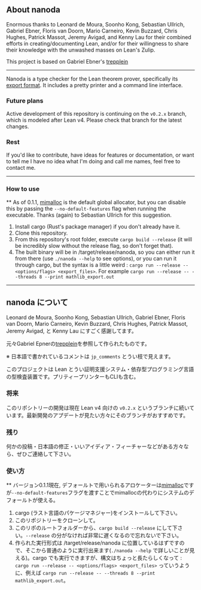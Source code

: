 ## About nanoda

Enormous thanks to Leonard de Moura, Soonho Kong, Sebastian Ullrich, Gabriel Ebner, Floris van Doorn, Mario Carneiro, Kevin Buzzard, Chris Hughes, Patrick Massot, Jeremy Avigad, and Kenny Lau for their combined efforts in creating/documenting Lean, and/or for their willingness to share their knowledge with the unwashed masses on Lean's Zulip.

This project is based on Gabriel Ebner's [trepplein](https://github.com/gebner/trepplein)

--- 

Nanoda is a type checker for the Lean theorem prover, specifically its [export format](https://github.com/leanprover/lean/blob/master/doc/export_format.md). It includes a pretty printer and a command line interface. 


### Future plans

Active development of this repository is continuing on the `v0.2.x` branch, which is modeled after Lean v4. Please check that branch for the latest changes.

### Rest

If you'd like to contribute, have ideas for features or documentation, or want to tell me I have no idea what I'm doing and call me names, feel free to contact me.

---

### How to use

** As of 0.1.1, [mimalloc](https://github.com/microsoft/mimalloc.git) is the default global allocator, but you can disable this by passing the `--no-default-features` flag when running the executable. Thanks (again) to Sebastian Ullrich for this suggestion.

1. Install cargo (Rust's package manager) if you don't already have it.
2. Clone this repository.
3. From this repository's root folder, execute `cargo build --release` (it will be incredibly slow without the release flag, so don't forget that). 
4. The built binary will be in /target/release/nanoda, so you can either run it from there (use `./nanoda --help` to see options), or you can run it through cargo, but the syntax is a little weird : `cargo run --release -- <options/flags> <export_files>`. For example `cargo run --release -- --threads 8 --print mathlib_export.out`

---

## nanoda について

Leonard de Moura, Soonho Kong, Sebastian Ullrich, Gabriel Ebner, Floris van Doorn, Mario Carneiro, Kevin Buzzard, Chris Hughes, Patrick Massot, Jeremy Avigad, と Kenny Lau にすごく感謝してます。

元々Gabriel Epnerの[trepplein](https://github.com/gebner/trepplein)を参照して作られたものです。


※ 日本語で書かれているコメントは `jp_comments` とうい枝で見えます。

このプロジェクトは Lean とうい証明支援システム・依存型プログラミング言語の型検査装置です。プリティープリンターもCLIも含む。


### 将来

このリポシトリーの開発は現在 Lean v4 向けの `v0.2.x` というブランチに続いています。最新開発のアプデートが見たい方々にそのブランチがおすすめです。

### 残り

何かの投稿・日本語の修正・いいアイディア・フィーチャーなどがある方々なら、ぜひご連絡して下さい。

### 使い方


** バージョン0.1.1現在, デフォールトで用いられるアロケーターは[mimalloc](https://github.com/microsoft/mimalloc.git)ですが`--no-default-features`フラグを渡すことでmimallocの代わりにシステムのデフォールトが使える。

1. cargo (ラスト言語のパケージマネジャー)をインストールして下さい。
2. このリポジトリーをクローンして。
3. このリポのルートフォルダーから、`cargo build --release` にして下さい。`--release` の分がなければ非常に遅くなるので忘れないで下さい。
4. 作られた実行形式は /target/release/nanoda に位置しているはずですので、そこから普通のように実行出来ます(`./nanoda --help` で詳しいことが見える)。cargo でも実行できますが、構文はちょっと長たらしくなって : `cargo run --release -- <options/flags> <export_files>` っていうように、例えば `cargo run --release -- --threads 8 --print mathlib_export.out`。


